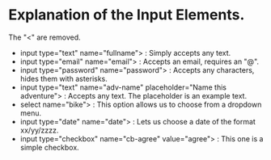 # Explanation of the Input Elements.
The "<" are removed.

* input type="text" name="fullname"> : Simply accepts any text. 
* input type="email" name="email"> : Accepts an email, requires an "@".
* input type="password" name="password"> : Accepts any characters, hides them with asterisks.
* input type="text" name="adv-name" placeholder="Name this adventure"> : Accepts any text. The placeholder is an example text. 
* select name="bike"> : This option allows us to choose from a dropdown menu. 
* input type="date" name="date"> : Lets us choose a date of the format xx/yy/zzzz. 
* input type="checkbox" name="cb-agree" value="agree"> : This one is a simple checkbox. 